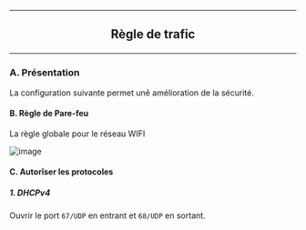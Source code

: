 --------------------------------------------------------------------------------------------------------------
## <p align='center'> Règle de trafic </p>
--------------------------------------------------------------------------------------------------------------
### A. Présentation
La configuration suivante permet unê amélioration de la sécurité.

#### B. Règle de Pare-feu
La règle globale pour le réseau WIFI

![image](https://github.com/user-attachments/assets/392354ef-45b8-4778-ac8d-33d9d36629a7)

#### C. Autorîser les protocoles
##### 1. DHCPv4
Ouvrir le port `67/UDP` en entrant et `68/UDP` en sortant.

